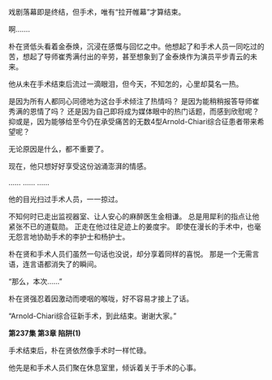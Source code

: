 戏剧落幕即是终结，但手术，唯有“拉开帷幕”才算结束。

啊…….

朴在贤低头看着金泰焕，沉浸在感慨与回忆之中。他想起了和手术人员一同吃过的苦，想起了导师崔秀满付出的辛劳，甚至想象到了金泰焕作为演员平步青云的未来。

他从未在手术结束后流过一滴眼泪，但今天，不知怎的，心里却莫名一热。

是因为所有人都同心同德地为这台手术倾注了热情吗？
是因为能稍稍报答导师崔秀满的恩情了吗？
还是因为自己即将成为媒体眼中的热门话题，而感到欣慰呢？
抑或是，因为能够给至今仍在承受痛苦的无数4型Arnold-Chiari综合征患者带来希望呢？

无论原因是什么，都不重要了。

现在，他只想好好享受这份汹涌澎湃的情感。

……
……
……

他的目光扫过手术人员，一一掠过。

不知何时已走出监视器室、让人安心的麻醉医生金相谦。
总是用犀利的指点让他紧张不已的道载勋。
正走在他过往足迹上的姜度宇。
即使在漫长的手术中，也毫无怨言地协助手术的李护士和杨护士。

朴在贤和手术人员们虽然一句话也没说，却分享着同样的喜悦。
那是一个无需言语，连言语都消失了的瞬间。

“那么，本次……”

朴在贤强忍着因激动而哽咽的喉咙，好不容易才接上了话。

“Arnold-Chiari综合征新手术，到此结束。谢谢大家。”

**第237集 第3章 陷阱(1)**

手术结束后，朴在贤依然像手术时一样忙碌。

他先是和手术人员们聚在休息室里，倾诉着关于手术的心事。